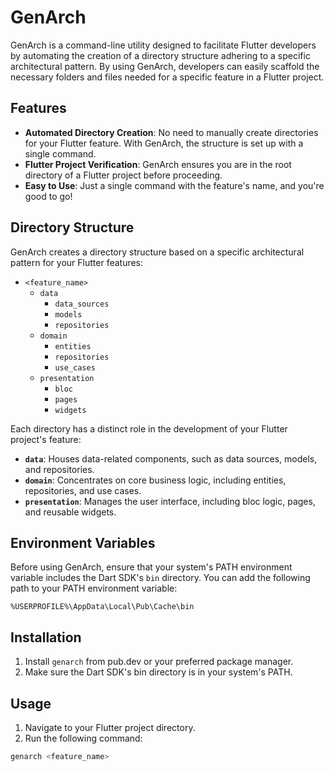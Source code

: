 # GenArch

GenArch is a command-line utility designed to facilitate Flutter developers by automating the creation of a directory structure adhering to a specific architectural pattern. By using GenArch, developers can easily scaffold the necessary folders and files needed for a specific feature in a Flutter project.

## Features

- **Automated Directory Creation**: No need to manually create directories for your Flutter feature. With GenArch, the structure is set up with a single command.
- **Flutter Project Verification**: GenArch ensures you are in the root directory of a Flutter project before proceeding.
- **Easy to Use**: Just a single command with the feature's name, and you're good to go!

## Directory Structure

GenArch creates a directory structure based on a specific architectural pattern for your Flutter features:

- `<feature_name>`
  - `data`
    - `data_sources`
    - `models`
    - `repositories`
  - `domain`
    - `entities`
    - `repositories`
    - `use_cases`
  - `presentation`
    - `bloc`
    - `pages`
    - `widgets`

Each directory has a distinct role in the development of your Flutter project's feature:

- **`data`**: Houses data-related components, such as data sources, models, and repositories.
- **`domain`**: Concentrates on core business logic, including entities, repositories, and use cases.
- **`presentation`**: Manages the user interface, including bloc logic, pages, and reusable widgets.

## Environment Variables

Before using GenArch, ensure that your system's PATH environment variable includes the Dart SDK's `bin` directory. You can add the following path to your PATH environment variable:

`%USERPROFILE%\AppData\Local\Pub\Cache\bin`


## Installation

1. Install `genarch` from pub.dev or your preferred package manager.
2. Make sure the Dart SDK's bin directory is in your system's PATH.

## Usage

1. Navigate to your Flutter project directory.
2. Run the following command:

```bash
genarch <feature_name>
